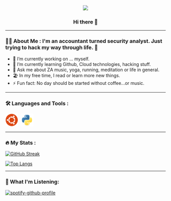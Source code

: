 <div id="header" align="center">
  <img src="https://media.giphy.com/media/gOQ6EgtAiwXde/giphy.gif" width="120"/>
  <h3> Hi there 👋</h3>
 </div>


<!-- 
<div id="badges">
 <a href="your-linkedin-URL">
  <img src="https://img.shields.io/badge/LinkedIn-blue?style=for-the-badge&logo=linkedin&logoColor=white" alt="LinkedIn Badge"/>
 </a>
  <img src="https://img.shields.io/badge/YouTube-red?style=for-the-badge&logo=youtube&logoColor=white" alt="Youtube Badge"/>
  <img src="https://img.shields.io/badge/Twitter-blue?style=for-the-badge&logo=twitter&logoColor=white" alt="Twitter Badge"/>
</div> 
-->

---

### :woman_technologist: About Me : I'm an accountant turned security analyst. Just trying to hack my way through life. :rocket:

- 🔭 I’m currently working on ... myself.
- 🌱 I’m currently learning Github, Cloud technologies, hacking stuff.
- 💬 Ask me about ZA music, yoga, running, meditation or life in general.
- 🏖️ In my free time, I read or learn more new things.
- ⚡ Fun fact: No day should be started without coffee...or music.

---

### :hammer_and_wrench: Languages and Tools : 

<div>
  <img src="https://github.com/devicons/devicon/blob/master/icons/ubuntu/ubuntu-plain.svg" title="Ubuntu" alt="Ubuntu" width="40" height="40" />&nbsp;
  <img src="https://github.com/devicons/devicon/blob/master/icons/python/python-original.svg" title="Python" alt="Python" width="40" height="40" />&nbsp;
 </div>

---

### :fire: My Stats :
[![GitHub Streak](http://github-readme-streak-stats.herokuapp.com?user=Blouwolf&theme=dark&background=000000)](https://git.io/streak-stats)

[![Top Langs](https://github-readme-stats.vercel.app/api/top-langs/?username=Blouwolf&layout=compact&theme=vision-friendly-dark)](https://github.com/anuraghazra/github-readme-stats)

<!--
---

### :writing_hand: Blog Posts :
To do
-->

---
### 🎵 What I'm Listening:

[![spotify-github-profile](https://spotify-github-profile.vercel.app/api/view?uid=317oy4fqfxis4afpo2tjxiwhz3nu&cover_image=true&theme=default)](https://github.com/kittinan/spotify-github-profile)



